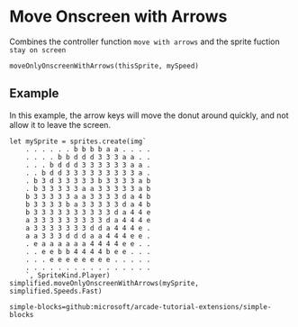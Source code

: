 # Move Onscreen with Arrows


Combines the controller function `move with arrows` and the sprite fuction `stay on screen`

```sig
moveOnlyOnscreenWithArrows(thisSprite, mySpeed)
```

## Example

In this example, the arrow keys will move the donut around quickly, and not allow it to leave the screen.

```blocks
let mySprite = sprites.create(img`
    . . . . . . b b b b a a . . . .
    . . . . b b d d d 3 3 3 a a . .
    . . . b d d d 3 3 3 3 3 3 a a .
    . . b d d 3 3 3 3 3 3 3 3 3 a .
    . b 3 d 3 3 3 3 3 b 3 3 3 3 a b
    . b 3 3 3 3 3 a a 3 3 3 3 3 a b
    b 3 3 3 3 3 a a 3 3 3 3 d a 4 b
    b 3 3 3 3 b a 3 3 3 3 3 d a 4 b
    b 3 3 3 3 3 3 3 3 3 3 d a 4 4 e
    a 3 3 3 3 3 3 3 3 3 d a 4 4 4 e
    a 3 3 3 3 3 3 3 d d a 4 4 4 e .
    a a 3 3 3 d d d a a 4 4 4 e e .
    . e a a a a a a 4 4 4 4 e e . .
    . . e e b b 4 4 4 4 b e e . . .
    . . . e e e e e e e e . . . . .
    . . . . . . . . . . . . . . . .
    `, SpriteKind.Player)
simplified.moveOnlyOnscreenWithArrows(mySprite, simplified.Speeds.Fast)
```

```package
simple-blocks=github:microsoft/arcade-tutorial-extensions/simple-blocks
```